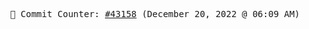 <p align="center">
    <samp>
        📮 Commit Counter: <a href="https://github.com/Javascript-void0/Javascript-void0/commits/main">#43158</a> (December 20, 2022 @ 06:09 AM)
    </samp>
</p>